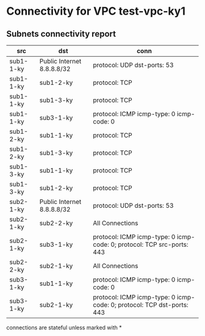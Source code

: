 # Connectivity for VPC test-vpc-ky1
## Subnets connectivity report
| src | dst | conn |
|-----|-----|------|
| sub1-1-ky | Public Internet 8.8.8.8/32 | protocol: UDP dst-ports: 53 |
| sub1-1-ky | sub1-2-ky | protocol: TCP |
| sub1-1-ky | sub1-3-ky | protocol: TCP |
| sub1-1-ky | sub3-1-ky | protocol: ICMP icmp-type: 0 icmp-code: 0 |
| sub1-2-ky | sub1-1-ky | protocol: TCP |
| sub1-2-ky | sub1-3-ky | protocol: TCP |
| sub1-3-ky | sub1-1-ky | protocol: TCP |
| sub1-3-ky | sub1-2-ky | protocol: TCP |
| sub2-1-ky | Public Internet 8.8.8.8/32 | protocol: UDP dst-ports: 53 |
| sub2-1-ky | sub2-2-ky | All Connections |
| sub2-1-ky | sub3-1-ky | protocol: ICMP icmp-type: 0 icmp-code: 0; protocol: TCP src-ports: 443 |
| sub2-2-ky | sub2-1-ky | All Connections |
| sub3-1-ky | sub1-1-ky | protocol: ICMP icmp-type: 0 icmp-code: 0 |
| sub3-1-ky | sub2-1-ky | protocol: ICMP icmp-type: 0 icmp-code: 0; protocol: TCP dst-ports: 443 |

connections are stateful unless marked with *
